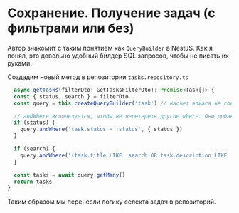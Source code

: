 # Сохранение. Получение задач (с фильтрами или без)

Автор знакомит с таким понятием как `QueryBuilder` в NestJS. Как я понял, это довольно
удобный билдер SQL запросов, чтобы не писать их руками.

Создадим новый метод в репозитории `tasks.repository.ts`
```typescript
  async getTasks(filterDto: GetTasksFilterDto): Promise<Task[]> {
  const { status, search } = filterDto
  const query = this.createQueryBuilder('task') // насчет алиаса не совсем понял, видимо он сущность забирает, надо почитать

  // andWhere используется, чтобы не перетереть другое where. Они добавляются друг за другом
  if (status) {
    query.andWhere('task.status = :status', { status })
  }

  if (search) {
    query.andWhere('(task.title LIKE :search OR task.description LIKE :search)', { search: `%${search}%` })
  }

  const tasks = await query.getMany()
  return tasks
}
```

Таким образом мы перенесли логику селекта задач в репозиторий.
